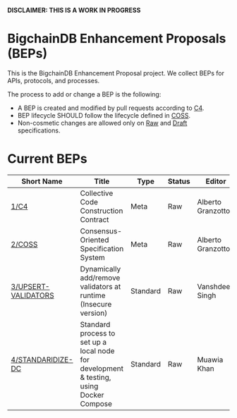 **DISCLAIMER: THIS IS A WORK IN PROGRESS**

# BigchainDB Enhancement Proposals (BEPs)

This is the BigchainDB Enhancement Proposal project. We collect BEPs for APIs, protocols, and processes.

The process to add or change a BEP is the following:
- A BEP is created and modified by pull requests according to [C4](./1).
- BEP lifecycle SHOULD follow the lifecycle defined in [COSS](./2).
- Non-cosmetic changes are allowed only on [Raw](./2#raw-beps) and [Draft](./2#draft-beps) specifications.

# Current BEPs

Short Name    | Title                                                        | Type     | Status     | Editor
--------------|--------------------------------------------------------------|----------|------------|-------
[1/C4](1)     | Collective Code Construction Contract                        | Meta     | Raw        | Alberto Granzotto
[2/COSS](2)   | Consensus-Oriented Specification System                      | Meta     | Raw        | Alberto Granzotto
[3/UPSERT-VALIDATORS](3) | Dynamically add/remove validators at runtime (Insecure version)  | Standard | Raw | Vanshdeep Singh
[4/STANDARIDIZE-DC](4) | Standard process to set up a local node for development & testing, using Docker Compose | Standard | Raw | Muawia Khan
